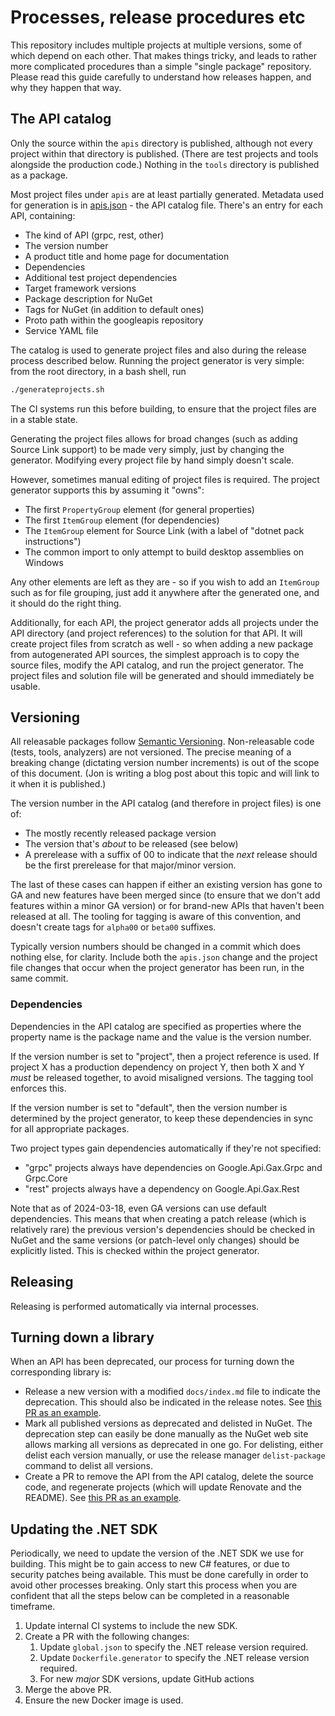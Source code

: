 # Processes, release procedures etc

This repository includes multiple projects at multiple versions,
some of which depend on each other. That makes things tricky, and
leads to rather more complicated procedures than a simple "single
package" repository. Please read this guide carefully to understand
how releases happen, and why they happen that way.

## The API catalog

Only the source within the `apis` directory is published, although not
every project within that directory is published.
(There are test projects and tools alongside the production code.)
Nothing in the `tools` directory is published as a package.

Most project files under `apis` are at least partially generated.
Metadata used for generation is in [apis.json](apis/apis.json) - the API
catalog file. There's an entry for each API, containing:

- The kind of API (grpc, rest, other)
- The version number
- A product title and home page for documentation
- Dependencies
- Additional test project dependencies
- Target framework versions
- Package description for NuGet
- Tags for NuGet (in addition to default ones)
- Proto path within the googleapis repository
- Service YAML file

The catalog is used to generate project files and also during the
release process described below. Running the project generator is
very simple: from the root directory, in a bash shell, run

```bash
./generateprojects.sh
```

The CI systems run this before building, to ensure that the project
files are in a stable state.

Generating the project files allows for broad changes (such as
adding Source Link support) to be made very simply, just by changing
the generator. Modifying every project file by hand simply doesn't
scale.

However, sometimes manual editing of project files is required. The
project generator supports this by assuming it "owns":

- The first `PropertyGroup` element (for general properties)
- The first `ItemGroup` element (for dependencies)
- The `ItemGroup` element for Source Link (with a label of "dotnet pack instructions")
- The common import to only attempt to build desktop assemblies on Windows

Any other elements are left as they are - so if you wish to add an
`ItemGroup` such as for file grouping, just add it anywhere after
the generated one, and it should do the right thing.

Additionally, for each API, the project generator adds all projects
under the API directory (and project references) to the solution for
that API. It will create project files from scratch as well - so when adding a
new package from autogenerated API sources, the simplest approach is
to copy the source files, modify the API catalog, and run the
project generator. The project files and solution file will be
generated and should immediately be usable.

## Versioning

All releasable packages follow [Semantic Versioning](http://semver.org).
Non-releasable code (tests, tools, analyzers) are not versioned. The
precise meaning of a breaking change (dictating version number
increments) is out of the scope of this document. (Jon is writing a
blog post about this topic and will link to it when it is published.)

The version number in the API catalog (and therefore in project
files) is one of:

- The mostly recently released package version
- The version that's *about* to be released (see below)
- A prerelease with a suffix of 00 to indicate that the *next* release
  should be the first prerelease for that major/minor version.

The last of these cases can happen if either an existing version has
gone to GA and new features have been merged since (to ensure that
we don't add features within a minor GA version) or for brand-new
APIs that haven't been released at all. The tooling for tagging is
aware of this convention, and doesn't create tags for `alpha00` or
`beta00` suffixes.

Typically version numbers should be changed in a commit which does
nothing else, for clarity. Include both the `apis.json` change and
the project file changes that occur when the project generator has
been run, in the same commit.

### Dependencies

Dependencies in the API catalog are specified as properties where
the property name is the package name and the value is the version
number.

If the version number is set to "project", then a project reference
is used. If project X has a production dependency on project Y, then
both X and Y *must* be released together, to avoid misaligned
versions. The tagging tool enforces this.

If the version number is set to "default", then the version number
is determined by the project generator, to keep these dependencies
in sync for all appropriate packages.

Two project types gain dependencies automatically if they're not
specified:

- "grpc" projects always have dependencies on Google.Api.Gax.Grpc
  and Grpc.Core
- "rest" projects always have a dependency on Google.Api.Gax.Rest

Note that as of 2024-03-18, even GA versions can use default
dependencies. This means that when creating a patch release (which
is relatively rare) the previous version's dependencies should be
checked in NuGet and the same versions (or patch-level only changes)
should be explicitly listed. This is checked within the project
generator.

## Releasing

Releasing is performed automatically via internal processes.

## Turning down a library

When an API has been deprecated, our process for turning down the
corresponding library is:

- Release a new version with a modified `docs/index.md` file
  to indicate the deprecation. This should also be indicated in the
  release notes. See [this PR as an
  example](https://github.com/googleapis/google-cloud-dotnet/pull/12996).
- Mark all published versions as deprecated and delisted in NuGet.
  The deprecation step can easily be done manually as the NuGet web
  site allows marking all versions as deprecated in one go. For
  delisting, either delist each version manually, or use the release
  manager `delist-package` command to delist all versions.
- Create a PR to remove the API from the API catalog, delete the source
  code, and regenerate projects (which will update Renovate and the
  README). See [this PR as an
  example](https://github.com/googleapis/google-cloud-dotnet/pull/13012).

## Updating the .NET SDK

Periodically, we need to update the version of the .NET SDK we use
for building. This might be to gain access to new C# features, or
due to security patches being available. This must be done carefully
in order to avoid other processes breaking. Only start this process
when you are confident that all the steps below can be completed in
a reasonable timeframe.

1. Update internal CI systems to include the new SDK.
1. Create a PR with the following changes:
   1. Update `global.json` to specify the .NET release version required.
   1. Update `Dockerfile.generator` to specify the .NET release version required.
   1. For new *major* SDK versions, update GitHub actions
1. Merge the above PR. 
1. Ensure the new Docker image is used.
